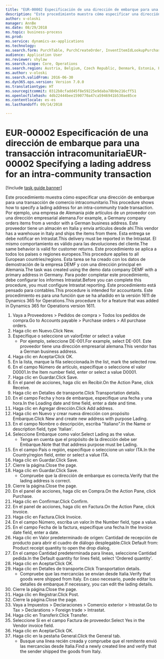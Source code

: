 ```yaml
--- 
title: "EUR-00002 Especificación de una dirección de embarque para una transacción intracomunitaria"
description: "Este procedimiento muestra cómo especificar una dirección de embarque para una transacción de comercio intracomunitario."
author: v-oloski
manager: AnnBe
ms.date: 08/29/2018
ms.topic: business-process
ms.prod: 
ms.service: dynamics-ax-applications
ms.technology: 
ms.search.form: PurchTable, PurchCreateOrder, InventItemIdLookupPurchase, TransportationDocument, LogisticsPostalAddress, SysLookupMultiSelectGrid,  VendEditInvoice, VendEditInvoiceDefaultQuantityForLinesDropDialog, Intrastat, SysQueryForm
audience: Application User
ms.reviewer: shylaw
ms.search.scope: Core, Operations
ms.search.region: Austria, Belgium, Czech Republic, Denmark, Estonia, Finland, France, Germany, Hungary, Ireland, Italy, Latvia, Lithuania, Netherlands, Poland, Spain, Sweden, United Kingdom
ms.author: v-oloski
ms.search.validFrom: 2016-06-30
ms.dyn365.ops.version: Version 7.0.0
ms.translationtype: HT
ms.sourcegitcommit: 0312b8cfadd45f8e59225e9daba78b9e216cff51
ms.openlocfilehash: 4db22444bee1590770a47ca5946941b530ae85ce
ms.contentlocale: es-es
ms.lasthandoff: 09/14/2018

---
```

# <a name="eur-00002-specifying-a-lading-address-for-an-intra-community-transaction"></a><span data-ttu-id="464e3-103">EUR-00002 Especificación de una dirección de embarque para una transacción intracomunitaria</span><span class="sxs-lookup"><span data-stu-id="464e3-103">EUR-00002 Specifying a lading address for an intra-community transaction</span></span>

[!include [task guide banner](../../includes/task-guide-banner.md)]

<span data-ttu-id="464e3-104">Este procedimiento muestra cómo especificar una dirección de embarque para una transacción de comercio intracomunitario.</span><span class="sxs-lookup"><span data-stu-id="464e3-104">This procedure shows how to specify a lading address for an intra-community trade transaction.</span></span> <span data-ttu-id="464e3-105">Por ejemplo, una empresa de Alemania pide artículos de un proveedor con una dirección empresarial alemana.</span><span class="sxs-lookup"><span data-stu-id="464e3-105">For example, a Germany company orders items from a vendor with a German business address.</span></span> <span data-ttu-id="464e3-106">Este proveedor tiene un almacén en Italia y envía artículos desde ahí.</span><span class="sxs-lookup"><span data-stu-id="464e3-106">This vendor has a warehouse in Italy and ships the items from there.</span></span> <span data-ttu-id="464e3-107">Esta entrega se debe notificar en Intrastat.</span><span class="sxs-lookup"><span data-stu-id="464e3-107">This delivery must be reported in the Intrastat.</span></span> <span data-ttu-id="464e3-108">El mismo comportamiento es válido para las devoluciones del cliente.</span><span class="sxs-lookup"><span data-stu-id="464e3-108">The same behavior is valid for customer returns.</span></span>
<span data-ttu-id="464e3-109">Este procedimiento se aplica a todos los países o regiones europeos.</span><span class="sxs-lookup"><span data-stu-id="464e3-109">This procedure applies to all European countries/regions.</span></span> <span data-ttu-id="464e3-110">Esta tarea se ha creado con los datos de demostración de la empresa DEMF y con una dirección principal en Alemania.</span><span class="sxs-lookup"><span data-stu-id="464e3-110">The task was created using the demo data company DEMF with a primary address in Germany.</span></span> <span data-ttu-id="464e3-111">Para poder completar este procedimiento, debe configurar los informes Intrastat.</span><span class="sxs-lookup"><span data-stu-id="464e3-111">Before you can complete this procedure, you must configure Intrastat reporting.</span></span> <span data-ttu-id="464e3-112">Este procedimiento está pensado para contables.</span><span class="sxs-lookup"><span data-stu-id="464e3-112">This procedure is intended for accountants.</span></span> <span data-ttu-id="464e3-113">Este procedimiento es para una función que se ha añadido en la versión 1611 de Dynamics 365 for Operations.</span><span class="sxs-lookup"><span data-stu-id="464e3-113">This procedure is for a feature that was added in Dynamics 365 for Operations version 1611.</span></span>

1. <span data-ttu-id="464e3-114">Vaya a Proveedores > Pedidos de compra > Todos los pedidos de compra.</span><span class="sxs-lookup"><span data-stu-id="464e3-114">Go to Accounts payable > Purchase orders > All purchase orders.</span></span>
2. <span data-ttu-id="464e3-115">Haga clic en Nuevo.</span><span class="sxs-lookup"><span data-stu-id="464e3-115">Click New.</span></span>
3. <span data-ttu-id="464e3-116">Especifique o seleccione un valor</span><span class="sxs-lookup"><span data-stu-id="464e3-116">Enter or select a value</span></span>
    * <span data-ttu-id="464e3-117">Por ejemplo, seleccione DE-001.</span><span class="sxs-lookup"><span data-stu-id="464e3-117">For example, select DE-001.</span></span> <span data-ttu-id="464e3-118">Este proveedor tiene una dirección empresarial alemana.</span><span class="sxs-lookup"><span data-stu-id="464e3-118">This vendor has a German business address.</span></span>  
4. <span data-ttu-id="464e3-119">Haga clic en Aceptar</span><span class="sxs-lookup"><span data-stu-id="464e3-119">Click OK.</span></span>
5. <span data-ttu-id="464e3-120">En la lista, marque la fila seleccionada.</span><span class="sxs-lookup"><span data-stu-id="464e3-120">In the list, mark the selected row.</span></span>
6. <span data-ttu-id="464e3-121">En el campo Número de artículo, especifique o seleccione el valor D0001.</span><span class="sxs-lookup"><span data-stu-id="464e3-121">In the Item number field, enter or select a value D0001.</span></span>
7. <span data-ttu-id="464e3-122">Haga clic en Guardar.</span><span class="sxs-lookup"><span data-stu-id="464e3-122">Click Save.</span></span>
8. <span data-ttu-id="464e3-123">En el panel de acciones, haga clic en Recibir.</span><span class="sxs-lookup"><span data-stu-id="464e3-123">On the Action Pane, click Receive.</span></span>
9. <span data-ttu-id="464e3-124">Haga clic en Detalles de transporte.</span><span class="sxs-lookup"><span data-stu-id="464e3-124">Click Transportation details.</span></span>
10. <span data-ttu-id="464e3-125">En el campo Fecha y hora de embarque, especifique una fecha y una hora.</span><span class="sxs-lookup"><span data-stu-id="464e3-125">In the Loading date and time field, enter a date and time.</span></span>
11. <span data-ttu-id="464e3-126">Haga clic en Agregar dirección.</span><span class="sxs-lookup"><span data-stu-id="464e3-126">Click Add address.</span></span>
12. <span data-ttu-id="464e3-127">Haga clic en Nuevo y crear nueva dirección con propósito Embarque.</span><span class="sxs-lookup"><span data-stu-id="464e3-127">Click New and create new address with purpose Lading.</span></span>
13. <span data-ttu-id="464e3-128">En el campo Nombre o descripción, escriba "Italiano".</span><span class="sxs-lookup"><span data-stu-id="464e3-128">In the Name or description field, type 'Italian'.</span></span>
14. <span data-ttu-id="464e3-129">Seleccione Embarque como valor.</span><span class="sxs-lookup"><span data-stu-id="464e3-129">Select Lading as the value.</span></span>
    * <span data-ttu-id="464e3-130">Tenga en cuenta que el propósito de la dirección debe ser Embarque.</span><span class="sxs-lookup"><span data-stu-id="464e3-130">Note that that address purpose must be Lading.</span></span>  
15. <span data-ttu-id="464e3-131">En el campo País o región, especifique o seleccione un valor ITA.</span><span class="sxs-lookup"><span data-stu-id="464e3-131">In the Country/region field, enter or select a value ITA.</span></span>
16. <span data-ttu-id="464e3-132">Haga clic en Guardar.</span><span class="sxs-lookup"><span data-stu-id="464e3-132">Click Save.</span></span>
17. <span data-ttu-id="464e3-133">Cierre la página.</span><span class="sxs-lookup"><span data-stu-id="464e3-133">Close the page.</span></span>
18. <span data-ttu-id="464e3-134">Haga clic en Guardar.</span><span class="sxs-lookup"><span data-stu-id="464e3-134">Click Save.</span></span>
    * <span data-ttu-id="464e3-135">Compruebe que la dirección de embarque es correcta.</span><span class="sxs-lookup"><span data-stu-id="464e3-135">Verify that the lading address is correct.</span></span>  
19. <span data-ttu-id="464e3-136">Cierre la página.</span><span class="sxs-lookup"><span data-stu-id="464e3-136">Close the page.</span></span>
20. <span data-ttu-id="464e3-137">En el panel de acciones, haga clic en Compra.</span><span class="sxs-lookup"><span data-stu-id="464e3-137">On the Action Pane, click Purchase.</span></span>
21. <span data-ttu-id="464e3-138">Haga clic en Confirmar.</span><span class="sxs-lookup"><span data-stu-id="464e3-138">Click Confirm.</span></span>
22. <span data-ttu-id="464e3-139">En el panel de acciones, haga clic en Factura.</span><span class="sxs-lookup"><span data-stu-id="464e3-139">On the Action Pane, click Invoice.</span></span>
23. <span data-ttu-id="464e3-140">Haga clic en Factura.</span><span class="sxs-lookup"><span data-stu-id="464e3-140">Click Invoice.</span></span>
24. <span data-ttu-id="464e3-141">En el campo Número, escriba un valor.</span><span class="sxs-lookup"><span data-stu-id="464e3-141">In the Number field, type a value.</span></span>
25. <span data-ttu-id="464e3-142">En el campo Fecha de la factura, especifique una fecha.</span><span class="sxs-lookup"><span data-stu-id="464e3-142">In the Invoice date field, enter a date.</span></span>
26. <span data-ttu-id="464e3-143">Haga clic en Valor predeterminado de origen: Cantidad de recepción de producto para abrir el cuadro de diálogo desplegable.</span><span class="sxs-lookup"><span data-stu-id="464e3-143">Click Default from: Product receipt quantity to open the drop dialog.</span></span>
27. <span data-ttu-id="464e3-144">En el campo Cantidad predeterminada para líneas, seleccione Cantidad pedida.</span><span class="sxs-lookup"><span data-stu-id="464e3-144">In the Default quantity for lines field, select 'Ordered quantity'.</span></span>
28. <span data-ttu-id="464e3-145">Haga clic en Aceptar</span><span class="sxs-lookup"><span data-stu-id="464e3-145">Click OK.</span></span>
29. <span data-ttu-id="464e3-146">Haga clic en Detalles de transporte.</span><span class="sxs-lookup"><span data-stu-id="464e3-146">Click Transportation details.</span></span>
    * <span data-ttu-id="464e3-147">Compruebe que las mercancías se envían desde Italia.</span><span class="sxs-lookup"><span data-stu-id="464e3-147">Verify that goods were shipped from Italy.</span></span> <span data-ttu-id="464e3-148">En caso necesario, puede editar los detalles de embarque.</span><span class="sxs-lookup"><span data-stu-id="464e3-148">If necessary, you can edit the lading details.</span></span>  
30. <span data-ttu-id="464e3-149">Cierre la página.</span><span class="sxs-lookup"><span data-stu-id="464e3-149">Close the page.</span></span>
31. <span data-ttu-id="464e3-150">Haga clic en Registrar.</span><span class="sxs-lookup"><span data-stu-id="464e3-150">Click Post.</span></span>
32. <span data-ttu-id="464e3-151">Cierre la página.</span><span class="sxs-lookup"><span data-stu-id="464e3-151">Close the page.</span></span>
33. <span data-ttu-id="464e3-152">Vaya a Impuestos > Declaraciones > Comercio exterior > Intrastat.</span><span class="sxs-lookup"><span data-stu-id="464e3-152">Go to Tax > Declarations > Foreign trade > Intrastat.</span></span>
34. <span data-ttu-id="464e3-153">Haga clic en Transferir.</span><span class="sxs-lookup"><span data-stu-id="464e3-153">Click Transfer.</span></span>
35. <span data-ttu-id="464e3-154">Seleccione Sí en el campo Factura de proveedor.</span><span class="sxs-lookup"><span data-stu-id="464e3-154">Select Yes in the Vendor invoice field.</span></span>
36. <span data-ttu-id="464e3-155">Haga clic en Aceptar</span><span class="sxs-lookup"><span data-stu-id="464e3-155">Click OK.</span></span>
37. <span data-ttu-id="464e3-156">Haga clic en la pestaña General.</span><span class="sxs-lookup"><span data-stu-id="464e3-156">Click the General tab.</span></span>
    * <span data-ttu-id="464e3-157">Busque una línea recién creada y compruebe que el remitente envió las mercancías desde Italia.</span><span class="sxs-lookup"><span data-stu-id="464e3-157">Find a newly created line and verify that the sender shipped the goods from Italy.</span></span>  


